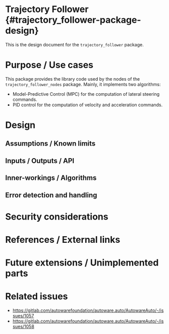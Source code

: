 Trajectory Follower {#trajectory_follower-package-design}
===========

This is the design document for the `trajectory_follower` package.


# Purpose / Use cases
<!-- Required -->
<!-- Things to consider:
    - Why did we implement this feature? -->
This package provides the library code used by the nodes of the `trajectory_follower_nodes` package.
Mainly, it implements two algorithms:
- Model-Predictive Control (MPC) for the computation of lateral steering commands.
- PID control for the computation of velocity and acceleration commands.

# Design
<!-- Required -->
<!-- Things to consider:
    - How does it work? -->


## Assumptions / Known limits
<!-- Required -->

## Inputs / Outputs / API
<!-- Required -->
<!-- Things to consider:
    - How do you use the package / API? -->

## Inner-workings / Algorithms
<!-- If applicable -->


## Error detection and handling
<!-- Required -->


# Security considerations
<!-- Required -->
<!-- Things to consider:
- Spoofing (How do you check for and handle fake input?)
- Tampering (How do you check for and handle tampered input?)
- Repudiation (How are you affected by the actions of external actors?).
- Information Disclosure (Can data leak?).
- Denial of Service (How do you handle spamming?).
- Elevation of Privilege (Do you need to change permission levels during execution?) -->


# References / External links
<!-- Optional -->


# Future extensions / Unimplemented parts
<!-- Optional -->


# Related issues
<!-- Required -->
- https://gitlab.com/autowarefoundation/autoware.auto/AutowareAuto/-/issues/1057
- https://gitlab.com/autowarefoundation/autoware.auto/AutowareAuto/-/issues/1058

